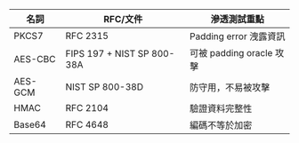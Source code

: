 | 名詞    | RFC/文件                   | 滲透測試重點             |
| ------- | -------------------------- | ------------------------ |
| PKCS7   | RFC 2315                   | Padding error 洩露資訊   |
| AES-CBC | FIPS 197 + NIST SP 800-38A | 可被 padding oracle 攻擊 |
| AES-GCM | NIST SP 800-38D            | 防守用，不易被攻擊       |
| HMAC    | RFC 2104                   | 驗證資料完整性           |
| Base64  | RFC 4648                   | 編碼不等於加密           |

